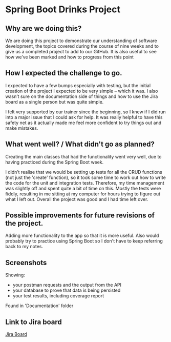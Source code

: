 # Spring Boot Drinks Project

## Why are we doing this?
We are doing this project to demonstrate our understanding of software development, the topics covered during the course of nine weeks and to give us a completed project to add to our GitHub. It is also useful to see how we’ve been marked and how to progress from this point

## How I expected the challenge to go.
I expected to have a few bumps especially with testing, but the initial creation of the project I expected to be very simple – which it was. I also wasn’t sure on the documentation side of things and how to use the Jira board as a single person but was quite simple.

I felt very supported by our trainer since the beginning, so I knew if I did run into a major issue that I could ask for help. It was really helpful to have this safety net as it actually made me feel more confident to try things out and make mistakes.

## What went well? / What didn't go as planned?
Creating the main classes that had the functionality went very well, due to having practiced during the Spring Boot week.

I didn’t realise that we would be setting up tests for all the CRUD functions (not just the 'create' function), so it took some time to work out how to write the code for the unit and integration tests. Therefore, my time management was slightly off and spent quite a bit of time on this. Mostly the tests were fiddly, resulting in me sitting at my computer for hours trying to figure out what I left out. Overall the project was good and I had time left over.

## Possible improvements for future revisions of the project.
Adding more functionality to the app so that it is more useful. Also would probably try to practice using Spring Boot so I don't have to keep referring back to my notes.

## Screenshots
Showing: 
   - your postman requests and the output from the API
   - your database to prove that data is being persisted
   - your test results, including coverage report

Found in 'Documentation' folder

## Link to Jira board
[Jira Board](https://raabia.atlassian.net/jira/software/projects/SPD/boards/2)
